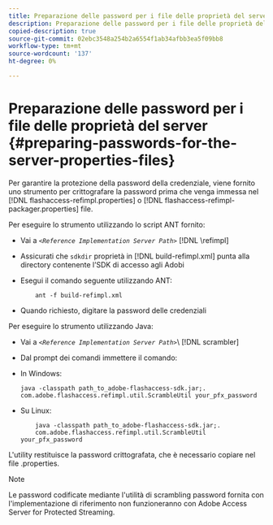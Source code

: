 ```yaml
---
title: Preparazione delle password per i file delle proprietà del server
description: Preparazione delle password per i file delle proprietà del server
copied-description: true
source-git-commit: 02ebc3548a254b2a6554f1ab34afbb3ea5f09bb8
workflow-type: tm+mt
source-wordcount: '137'
ht-degree: 0%

---
```


# Preparazione delle password per i file delle proprietà del server {#preparing-passwords-for-the-server-properties-files}

Per garantire la protezione della password della credenziale, viene fornito uno strumento per crittografare la password prima che venga immessa nel [!DNL flashaccess-refimpl.properties] o [!DNL flashaccess-refimpl-packager.properties] file.

Per eseguire lo strumento utilizzando lo script ANT fornito:

* Vai a *`<Reference Implementation Server Path>`* [!DNL \refimpl]

* Assicurati che `sdkdir` proprietà in [!DNL build-refimpl.xml] punta alla directory contenente l’SDK di accesso agli Adobi
* Esegui il comando seguente utilizzando ANT:

  ```
      ant -f build-refimpl.xml
  ```

* Quando richiesto, digitare la password delle credenziali

Per eseguire lo strumento utilizzando Java:

* Vai a *`<Reference Implementation Server Path>`*\ [!DNL scrambler]

* Dal prompt dei comandi immettere il comando:

* In Windows:

  ```
  java -classpath path_to_adobe-flashaccess-sdk.jar;.  
  com.adobe.flashaccess.refimpl.util.ScrambleUtil your_pfx_password
  ```

* Su Linux:

  ```
      java -classpath path_to_adobe-flashaccess-sdk.jar;.  
      com.adobe.flashaccess.refimpl.util.ScrambleUtil your_pfx_password
  ```

L&#39;utility restituisce la password crittografata, che è necessario copiare nel file .properties.

>[!NOTE]
>
>Le password codificate mediante l&#39;utilità di scrambling password fornita con l&#39;implementazione di riferimento non funzioneranno con Adobe Access Server for Protected Streaming.
